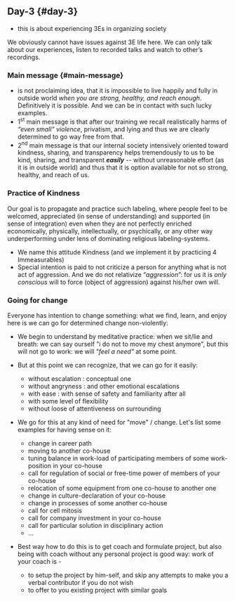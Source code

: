 ## Day-3 {#day-3}

*   this is about experiencing 3Es in organizing society

We obviously cannot have issues against 3E life here. We can only talk about our experiences, listen to recorded talks and watch to other’s recordings.

### Main message {#main-message}

*   is not proclaiming idea, that it is impossible to live happily and fully in outside world _when you are strong, healthy, and reach enough_. Definitively it is possible. And we can be in contact with such lucky examples.
*   1<sup>st</sup> main message is that after our training we recall realistically harms of _“even small” violence_, privatism, and lying and thus we are clearly determined to go way free from that.
*   2<sup>nd</sup> main message is that our internal society intensively oriented toward kindness, sharing, and transparency helps tremendously to us to be kind, sharing, and transparent **_easily_** -- without unreasonable effort (as it is in outside world) and thus that it is option available for not so strong, healthy, and reach of us.

### Practice of Kindness
Our goal is to propagate and practice such labeling, where people feel to be welcomed, appreciated (in sense of understanding) and supported (in sense of integration) even when they are not perfectly enriched economically, physically, intellectually, or psychically, or any other way underperforming under lens of dominating religious labeling-systems.

-	We name this attitude Kindness (and we implement it by practicing 4 Immeasurables)
-	Special intention is paid to not criticize a person for anything what is not act of aggression. And we do not relativize “*aggression*”: for us it is *only conscious* will to force (object of aggression) against his/her own will.


### Going for change

Everyone has intention to change something: what we find, learn, and enjoy here is we can go for determined change non-violently:
*   We begin to understand by meditative practice: when we sit/lie and breath: we can say ourself "i do not to move my chest anymore", but this will not go to work: we will *"feel a need"* at some point. 
*   But at this point we can recognize, that we can go for it easily:
    -   without escalation : conceptual one
    -   without angryness : and other emotional escalations
    -   with ease : with sense of safety and familiarity after all
    -   with some level of flexibility
    -   without loose of attentiveness on surrounding

*   We go for this at any kind of need for "move" / change. Let's list some examples for having sense on it:
    -    change in career path
    -    moving to another co-house
    -    tuning balance in work-load of participating members of some work-position in your co-house
    -    call for regulation of social or free-time power of members of your co-house
    -    relocation of some equipment from one co-house to another one
    -    change in culture-declaration of your co-house
    -    change in processes of some another co-house
    -    call for cell mitosis
    -    call for company investment in your co-house
    -    call for particular solution in disciplinary action
    -    ...

*   Best way how to do this is to get coach and formulate project, but also being with coach without any personal project is good way: work of your coach is -
    -    to setup the project by him-self, and skip any attempts to make you a verbal contributor if you do not wish
    -    to offer to you existing project with similar goals
